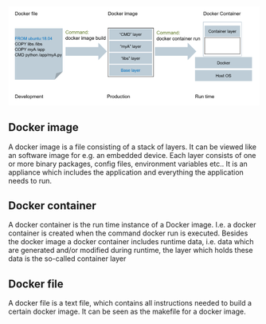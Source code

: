 ![Relation-file-image-container](../docs/img/Relation-file-image-container.png)

## Docker image
A docker image is a file consisting of a stack of layers. It can be viewed like an software image for e.g. an embedded device. Each layer consists of one or more binary packages, config files, environment variables etc.. It is an appliance which includes the application and everything the application needs to run. 

## Docker container
A docker container is the run time instance of a Docker image. I.e. a docker container is created when the command docker run is executed. Besides the docker image a docker container includes runtime data, i.e. data which are generated and/or modified during runtime, the layer which holds these data is the so-called container layer

## Docker file 
A docker file is a text file, which contains all instructions needed to build a certain docker image. It can be seen as the makefile for a docker image.

